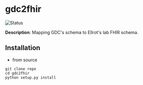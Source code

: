 # gdc2fhir
![Status](https://img.shields.io/badge/Status-In%20Progress-yellow)

**Description**: Mapping GDC's schema to Ellrot's lab FHIR schema.

## Installation

- from source 
```
git clone repo
cd gdc2fhir
python setup.py install
```

